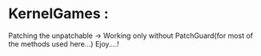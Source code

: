 # KernelGames : 
Patching the unpatchable -> Working only without PatchGuard(for most of the methods used here...) 
Ejoy....!
